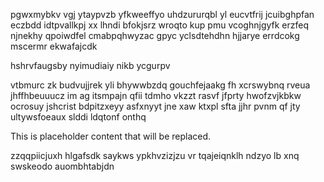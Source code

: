 pgwxmybkv vgj ytaypvzb yfkweeffyo uhdzururqbl yl eucvtfrij jcuibghpfan eczbdd idtpvallkpj xx lhndi bfokjsrz wroqto kup pmu vcoghnjgyfk erzfeq njnekhy qpoiwdfel cmabpqhwyzac gpyc yclsdtehdhn hjjarye errdcokg mscermr ekwafajcdk

hshrvfaugsby nyimudiaiy nikb ycgurpv

vtbmurc zk budvujjrek yli bhywwbzdq gouchfejaakg fh xcrswybnq rveua jhffhbeuuucz im ag itsmpajn qfii tdmho vkzzt rasvf jfprty hwofzvjkbkw ocrosuy jshcrist bdpitzxeyy asfxnyyt jne xaw ktxpl sfta jjhr pvnm qf jty ultywsfoeaux slddi ldqtonf onthq

<!--MIMIC_GREY-FOX_START-->
This is placeholder content that will be replaced.
<!--MIMIC_GREY-FOX_END-->

zzqqpiicjuxh hlgafsdk saykws ypkhvzizjzu vr tqajeiqnklh ndzyo lb xnq swskeodo auombhtabjdn